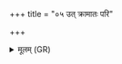 +++
title = "०५ उत् क्रामातः परि"

+++
<details><summary>मूलम् (GR)</summary>

उत् क्रामातः परि चेद् अतप्तस्  
तप्ताच् चरोर् अधि नाकं तृतीयम् । +++(Bhatt. cetutaptātaptā caror)+++  
अग्नेर् अग्निर् अधि सं बभूविथ  
ज्योतिष्मान् गच्छ सुकृतां यत्र लोकः ॥
</details>